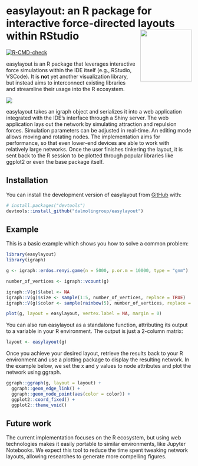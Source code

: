 
<!-- README.md is generated from README.Rmd. Please edit that file -->

# easylayout: an R package for interactive force-directed layouts within RStudio <img src="https://github.com/user-attachments/assets/87ce78cf-53cc-4c07-8238-b138d62a4ca6" height="140" align="right" style="padding-left:10px;" />

<!-- badges: start -->

[![R-CMD-check](https://github.com/dalmolingroup/easylayout/actions/workflows/R-CMD-check.yaml/badge.svg)](https://github.com/dalmolingroup/easylayout/actions/workflows/R-CMD-check.yaml)
<!-- badges: end -->

easylayout is an R package that leverages interactive force simulations
within the IDE itself (e.g., RStudio, VSCode). It is **not** yet another
visualization library, but instead aims to interconnect existing
libraries and streamline their usage into the R ecosystem.

![](https://github.com/user-attachments/assets/1b91cb11-77ef-47a5-b529-3805a9785a76)

easylayout takes an igraph object and serializes it into a web
application integrated with the IDE’s interface through a Shiny server.
The web application lays out the network by simulating attraction and
repulsion forces. Simulation parameters can be adjusted in real-time. An
editing mode allows moving and rotating nodes. The implementation aims
for performance, so that even lower-end devices are able to work with
relatively large networks. Once the user finishes tinkering the layout,
it is sent back to the R session to be plotted through popular libraries
like ggplot2 or even the base package itself.

## Installation

You can install the development version of easylayout from
[GitHub](https://github.com/) with:

``` r
# install.packages("devtools")
devtools::install_github("dalmolingroup/easylayout")
```

## Example

This is a basic example which shows you how to solve a common problem:

``` r
library(easylayout)
library(igraph)

g <- igraph::erdos.renyi.game(n = 5000, p.or.m = 10000, type = "gnm")

number_of_vertices <- igraph::vcount(g)

igraph::V(g)$label <- NA
igraph::V(g)$size <- sample(1:5, number_of_vertices, replace = TRUE)
igraph::V(g)$color <- sample(rainbow(5), number_of_vertices, replace = TRUE)

plot(g, layout = easylayout, vertex.label = NA, margin = 0)
```

You can also run easylayout as a standalone function, attributing its output
to a variable in your R environment. The output is just a 2-column matrix:

``` r
layout <- easylayout(g)
```

Once you achieve your desired layout, retrieve the results back to your
R environment and use a plotting package to display the resulting
network. In the example below, we set the x and y values to node
attributes and plot the network using ggraph.

``` r
ggraph::ggraph(g, layout = layout) +
  ggraph::geom_edge_link() +
  ggraph::geom_node_point(aes(color = color)) + 
  ggplot2::coord_fixed() +
  ggplot2::theme_void()
```

## Future work

The current implementation focuses on the R ecosystem, but using web
technologies makes it easily portable to similar environments, like
Jupyter Notebooks. We expect this tool to reduce the time spent tweaking
network layouts, allowing researches to generate more compelling
figures.
